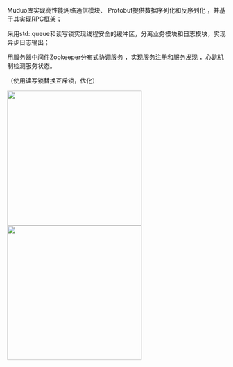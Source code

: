 
Muduo库实现高性能网络通信模块、  Protobuf提供数据序列化和反序列化 ，并基于其实现RPC框架；

采用std::queue和读写锁实现线程安全的缓冲区，分离业务模块和日志模块，实现异步日志输出；

用服务器中间件Zookeeper分布式协调服务 ，实现服务注册和服务发现 ，心跳机制检测服务状态。

（使用读写锁替换互斥锁，优化）

<img src="https://github.com/lxy-ok/mprpc/assets/154768611/67438cac-1454-45b8-9f67-ab6829eab6b3" width="310px">

<img src="https://github.com/lxy-ok/mprpc/assets/154768611/0beb60cf-28e4-4ce2-af62-21c34580ca3a" width="310px">




